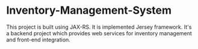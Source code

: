 # Inventory-Management-System
This project is built using JAX-RS. It is implemented Jersey framework.
It's a backend project which provides web services for inventory management and front-end integration.
